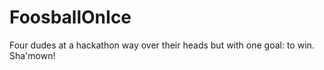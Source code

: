 # FoosballOnIce
Four dudes at a hackathon way over their heads but with one goal: to win. Sha'mown!
